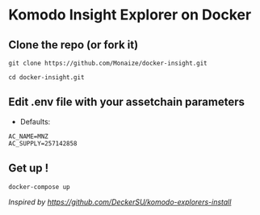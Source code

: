 # Komodo Insight Explorer on Docker

## Clone the repo (or fork it)
```
git clone https://github.com/Monaize/docker-insight.git

cd docker-insight.git
``` 

## Edit .env file with your assetchain parameters
* Defaults: 
```
AC_NAME=MNZ
AC_SUPPLY=257142858
```

## Get up !
```
docker-compose up
```


_Inspired by https://github.com/DeckerSU/komodo-explorers-install_
